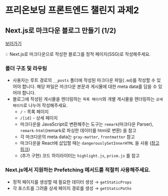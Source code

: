 # 프리온보딩 프론트엔드 챌린지 과제2
## Next.js로 마크다운 블로그 만들기 (1/2)
[보러가기](https://wanted-pre-onboarding-fe-challenge-sep-2.vercel.app/)
<aside>
💡 Next.js로 마크다운으로 작성한 블로그를 정적 페이지(SSG)로 작성해주세요.

</aside>

### **폴더 구조 및 라우팅**
- 사용자는 루트 경로의 `__posts` 폴더에 작성된 마크다운 파일(`.md`)를 작성할 수 있어야 합니다. 해당 파일은 마크다운 본문과 게시물에 대한 meta data를 담을 수 있어야 합니다.
- 블로그에 작성된 게시물을 렌더링하는 `목록 페이지`와 개별 게시물을 렌더링하는 `상세 페이지`로 나누어 작성해주세요.
    - `/` - 목록 페이지
    - `/[id]` - 상세 페이지
    - 마크다운을 JavaScript로 변환해주는 도구는 `remark`(마크다운 Parser), `remark-html`(remark로 파싱한 데이터를 html로 변환) 을 참고
    - 각 마크다운의 meta data는 `gray-matter`, `frontmatter` 참고
    - 마크다운을 React에 삽입할 때는 `dangerouslySetInnerHTML` 을 사용 ([참고 링크](https://ko.reactjs.org/docs/dom-elements.html#dangerouslysetinnerhtml))
    - (추가 구현) 코드 하이라이터는 `highlight.js`, `prism.js` 를 참고

### **Next.js에서 지원하는 Prefetching 메서드를 적절히 사용해주세요.**
- 정적 페이지를 생성할 때 필요한 데이터 생성 → `getStaticProps`
- 각 포스트를 그려줄 상세 페이지 경로를 생성  → `getStaticPaths`

